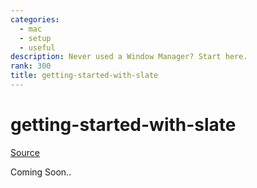```yaml
---
categories:
  - mac
  - setup
  - useful
description: Never used a Window Manager? Start here.
rank: 300
title: getting-started-with-slate
---
```


# getting-started-with-slate

[Source](https://github.com/jedcn/getting-started-with-slate)

Coming Soon..
